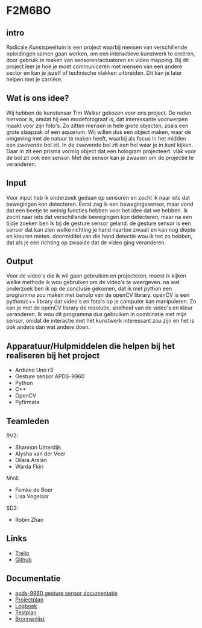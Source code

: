 # F2M6BO

## intro
Radicale Kunstspeeltuin is een project waarbij mensen van verschillende opleidingen samen gaan werken, om een interactieve kunstwerk te creëren, door gebruik te maken van sensoren/actuatoren en video mapping. Bij dit project leer je hoe je moet communiceren met mensen van een andere sector 
en kan je jezelf of technische vlakken uitbreiden. Dit kan je later helpen met je carrière.

## Wat is ons idee?
Wij hebben de kunstenaar Tim Walker gekozen voor ons project. De reden hiervoor is, omdat hij een modefotograaf is, dat interessante voorwerpen maakt voor zijn foto's. Zo zitten mensen in hele grote objecten, zoals een grote slaapzak of een aquarium. Wij willen dus een object maken, waar de omgeving met de natuur te maken heeft, waarbij als focus in het midden een zwevende bol zit. In de zwevende bol zit een hol waar je in kunt kijken. Daar in zit een prisma vormig object dat een hologram projecteert. vlak voor de bol zit ook een sensor. Met die sensor kan je zwaaien om de projectie te veranderen.

## Input
Voor input heb ik onderzoek gedaan op sensoren en zocht ik naar iets dat bewegingen kon detecteren. Eerst zag ik een bewegingssensor, maar vond dat een beetje te weinig functies hebben voor het idee dat we hebben. Ik zocht naar iets dat verschillende bewegingen kon detecteren, maar na een tijdje zoeken ben ik bij de gesture sensor geland. de gesture sensor is een sensor dat kan zien welke richting je hand naartoe zwaait en kan nog diepte en kleuren meten. doormiddel van die hand detectie wou ik het zo hebben, dat als je een richting op zwaaide dat de video ging veranderen.

## Output
Voor de video's die ik wil gaan gebruiken en projecteren, moest ik kijken welke methode ik wou gebruiken om de video's te weergeven. na wat onderzoek ben ik op de conclusie gekomen, dat ik met python een programma zou maken met behulp van de openCV library. openCV is een python/c++ library dat video's en foto's op je computer kan manipuleren. Zo kan je met de openCV library de resolutie, snelheid van de video's en kleur veranderen. Ik wou dit programma dus gebruiken in combinatie met mijn sensor, omdat de interactie met het kunstwerk interessant zou zijn en het is ook anders dan wat andere doen.

## Apparatuur/Hulpmiddelen die helpen bij het realiseren bij het project
* Arduino Uno r3
* Gesture sensor APDS-9960
* Python
* C++
* OpenCV
* Pyfirmata

## Teamleden
RV2:
* Shannon Uitterdijk
* Alysha van der Veer
* Dilara Arslan
* Warda Fkiri

MV4:
* Femke de Boer
* Lisa Vogelaar

SD2:
* Robin Zhao

## Links
* <a href="https://trello.com/b/R491YBPD/kunstspeeltuin">Trello</a>
* <a href="https://github.com/Robinzhao69/F2M6BO">Github</a>

## Documentatie
* <a href="https://docs.broadcom.com/doc/AV02-4191EN">apds-9960 gesture sensor documentatie</a>
* <a href="https://docs.google.com/document/d/1jdOSY501TFC_xKfTrklLGI1Mb3KlsrbsY9dTBqY9nLU/edit?usp=sharing">Projectplan</a>
* <a href="https://drive.google.com/file/d/1bcvI3z0uc27MO8nCCzleY4_bi9znAKTC/view?usp=sharing">Logboek</a>
* <a href="https://drive.google.com/file/d/1dFK1oKrtS88UEE_sOhx1xP_k7c3EO70h/view?usp=sharing">Testplan</a>
* <a href="https://docs.google.com/document/d/1cS_3TuEAZBjPr4Ny9Ojf03lDwFN8LejRUYkO7ugG8hU/edit?usp=sharing">Bronnenlijst</a>